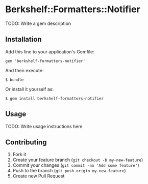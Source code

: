 # Berkshelf::Formatters::Notifier

TODO: Write a gem description

## Installation

Add this line to your application's Gemfile:

    gem 'berkshelf-formatters-notifier'

And then execute:

    $ bundle

Or install it yourself as:

    $ gem install berkshelf-formatters-notifier

## Usage

TODO: Write usage instructions here

## Contributing

1. Fork it
2. Create your feature branch (`git checkout -b my-new-feature`)
3. Commit your changes (`git commit -am 'Add some feature'`)
4. Push to the branch (`git push origin my-new-feature`)
5. Create new Pull Request
